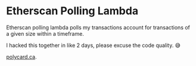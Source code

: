 # Etherscan Polling Lambda

Etherscan polling lambda polls my transactions account for transactions of a given size within a timeframe.

I hacked this together in like 2 days, please excuse the code quality. 😅

[polycard.ca](https://polycard.ca/).
